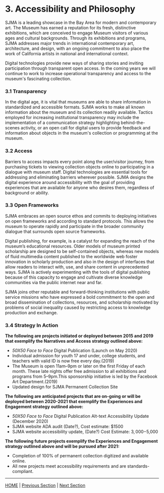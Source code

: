 # 3. Accessibility and Philosophy

SJMA is a leading showcase in the Bay Area for modern and contemporary art. The Museum has earned a reputation for its fresh, distinctive exhibitions, which are conceived to engage Museum visitors of various ages and cultural backgrounds. Through its exhibitions and programs, SJMA addresses major trends in international contemporary art, architecture, and design, with an ongoing commitment to also place the work of California artists in national and international context.

Digital technologies provide new ways of sharing stories and inviting participation through transparent open access. In the coming years we will continue to work to increase operational transparency and access to the museum's fascinating collection.

### 3.1 Transparency

In the digital age, it is vital that museums are able to share information in standardized and accessible formats. SJMA works to make all known information about the museum and its collection readily available. Tactics employed for increasing institutional transparency may include the implementation of a communication strategy highlighting behind-the-scenes activity, or an open call for digital users to provide feedback and information about objects in the museum's collection or programming at the museum.

### 3.2 Access

 Barriers to access impacts every point along the user/visitor journey, from purchasing tickets to viewing collection objects online to participating in a dialogue with museum staff. Digital technologies are essential tools for addressing and eliminating barriers wherever possible. SJMA designs the digital experience around accessibility with the goal of providing experiences that are available for anyone who desires them, regardless of background or ability.

### 3.3 Open Frameworks

SJMA embraces an open source ethos and commits to deploying initiatives on open frameworks and according to standard protocols. This allows the museum to operate rapidly and participate in the broader community dialogue that surrounds open source frameworks.

Digital publishing, for example, is a catalyst for expanding the reach of the museum’s educational resources. Older models of museum printed scholarship are designed to be self-contained objects, whereas new models of fluid multimedia content published to the worldwide web foster innovation in scholarly production and also in the design of interfaces that allow readers to interact with, use, and share content in unprecedented ways. SJMA is actively experimenting with the tools of digital publishing because of this capacity to engage and cultivate diverse knowledge communities via the public internet near and far.

SJMA joins other reputable and forward-thinking institutions with public service missions who have expressed a bold commitment to the open and broad dissemination of collections, resources, and scholarship motivated by problems of social inequality caused by restricting access to knowledge production and exchange.

### 3.4 Strategy In Action

**The following are projects initiated or deployed between 2015 and 2019 that exemplify the Narratives and Access strategy outlined above:**

* *50X50 Face to Face* Digital Publication (Launch on May 2020)
* Individual admission for youth 17 and under, college students, and teachers with valid ID is now free every day.(2019)
* The Museum is open 11am–9pm or later on the first Friday of each month. These late nights offer free admission to all exhibitions and programs from 5–9pm.This sponsorship initiative is led by the Facebook Art Department.(2019)
* Updated design for SJMA Permanent Collection Site

**The following are anticipated projects that are on-going or will be deployed between 2020-2021 that exemplify the Experiences and Engagement strategy outlined above:**

* *50X50 Face to Face* Digital Publication Alt-text Accessibility Update (December 2020)
* SJMA website ADA audit (Date?), Cost estimate: $1500
* SJMA website accessibility update, (Date?) Cost Estimate: $3,000-$5,000

**The following future projects exemplify the Experiences and Engagement strategy outlined above and will be pursued after 2021:**

* Completion of 100% of permanent collection digitized and available online.
* All new projects meet accessibility requirements and are standards-compliant.

-----

[HOME](index.md) | [Previous Section](02_Experiences_and_Engagement.md) | [Next Section](04_Organizational_Adaptation.md)

